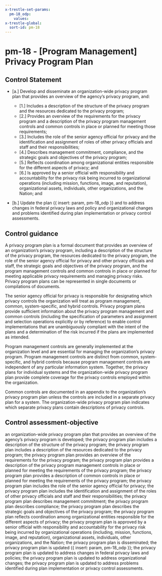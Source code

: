 ```yaml
---
x-trestle-set-params:
  pm-18_odp:
    values:
x-trestle-global:
  sort-id: pm-18
---
```


# pm-18 - \[Program Management\] Privacy Program Plan

## Control Statement

- \[a.\] Develop and disseminate an organization-wide privacy program plan that provides an overview of the agency’s privacy program, and:

  - \[1.\] Includes a description of the structure of the privacy program and the resources dedicated to the privacy program;
  - \[2.\] Provides an overview of the requirements for the privacy program and a description of the privacy program management controls and common controls in place or planned for meeting those requirements;
  - \[3.\] Includes the role of the senior agency official for privacy and the identification and assignment of roles of other privacy officials and staff and their responsibilities;
  - \[4.\] Describes management commitment, compliance, and the strategic goals and objectives of the privacy program;
  - \[5.\] Reflects coordination among organizational entities responsible for the different aspects of privacy; and
  - \[6.\] Is approved by a senior official with responsibility and accountability for the privacy risk being incurred to organizational operations (including mission, functions, image, and reputation), organizational assets, individuals, other organizations, and the Nation; and

- \[b.\] Update the plan {{ insert: param, pm-18_odp }} and to address changes in federal privacy laws and policy and organizational changes and problems identified during plan implementation or privacy control assessments.

## Control guidance

A privacy program plan is a formal document that provides an overview of an organization’s privacy program, including a description of the structure of the privacy program, the resources dedicated to the privacy program, the role of the senior agency official for privacy and other privacy officials and staff, the strategic goals and objectives of the privacy program, and the program management controls and common controls in place or planned for meeting applicable privacy requirements and managing privacy risks. Privacy program plans can be represented in single documents or compilations of documents.

The senior agency official for privacy is responsible for designating which privacy controls the organization will treat as program management, common, system-specific, and hybrid controls. Privacy program plans provide sufficient information about the privacy program management and common controls (including the specification of parameters and assignment and selection operations explicitly or by reference) to enable control implementations that are unambiguously compliant with the intent of the plans and a determination of the risk incurred if the plans are implemented as intended.

Program management controls are generally implemented at the organization level and are essential for managing the organization’s privacy program. Program management controls are distinct from common, system-specific, and hybrid controls because program management controls are independent of any particular information system. Together, the privacy plans for individual systems and the organization-wide privacy program plan provide complete coverage for the privacy controls employed within the organization.

Common controls are documented in an appendix to the organization’s privacy program plan unless the controls are included in a separate privacy plan for a system. The organization-wide privacy program plan indicates which separate privacy plans contain descriptions of privacy controls.

## Control assessment-objective

an organization-wide privacy program plan that provides an overview of the agency’s privacy program is developed;
the privacy program plan includes a description of the structure of the privacy program;
the privacy program plan includes a description of the resources dedicated to the privacy program;
the privacy program plan provides an overview of the requirements for the privacy program;
the privacy program plan provides a description of the privacy program management controls in place or planned for meeting the requirements of the privacy program;
the privacy program plan provides a description of common controls in place or planned for meeting the requirements of the privacy program;
the privacy program plan includes the role of the senior agency official for privacy;
the privacy program plan includes the identification and assignment of the roles of other privacy officials and staff and their responsibilities;
the privacy program plan describes management commitment;
the privacy program plan describes compliance;
the privacy program plan describes the strategic goals and objectives of the privacy program;
the privacy program plan reflects coordination among organizational entities responsible for the different aspects of privacy;
the privacy program plan is approved by a senior official with responsibility and accountability for the privacy risk being incurred by organizational operations (including, mission, functions, image, and reputation), organizational assets, individuals, other organizations, and the Nation;
the privacy program plan is disseminated;
the privacy program plan is updated {{ insert: param, pm-18_odp }};
the privacy program plan is updated to address changes in federal privacy laws and policies;
the privacy program plan is updated to address organizational changes;
the privacy program plan is updated to address problems identified during plan implementation or privacy control assessments.
